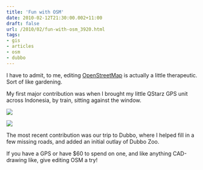 ```yaml
---
title: 'Fun with OSM'
date: 2010-02-12T21:30:00.002+11:00
draft: false
url: /2010/02/fun-with-osm_3920.html
tags: 
- gis
- articles
- osm
- dubbo
---
```


I have to admit, to me, editing [OpenStreetMap](http://www.openstreetmap.org/) is actually a little therapeutic. Sort of like gardening.

My first major contribution was when I brought my little QStarz GPS unit across Indonesia, by train, sitting against the window.

[![](https://blogger.googleusercontent.com/img/b/R29vZ2xl/AVvXsEhVRc8DuYUf5aDc9yLzjBA5JZmXTczhYyV8R4LeLVmss6J1D7RvhUo5MvP-NRqbOQ7a-v9UBY0vqlIEG_nXnQ0XJ3cZjDGBtmAygoJNRUu7R3ptkL7TtnRQM3fnRYhq01LZjLCLi6b2c3ll/s288/indorailroad.jpg)](http://picasaweb.google.com/lh/photo/a9waevHOnamwhJuZ0631AQ?feat=embedwebsite)  
  
[![](https://blogger.googleusercontent.com/img/b/R29vZ2xl/AVvXsEihqDfKD5tB1QYhRxDb3FFUfxBaDTMn7gNCdK7SeVrC_JzI5OwYdYS2NFaZ5hh-dtX3GgRW4Ony8XAbIr8hRKYNP1UMQmKAoSM7CoX-YsoYdYYwwCQm_jjnRCzRFcxdkiD2olu-guGS0s4e/s288/dubbozoo.jpg)](http://picasaweb.google.com/lh/photo/xg8TeUUtiZZhLH8T2irceA?feat=embedwebsite)  
  

The most recent contribution was our trip to Dubbo, where I helped fill in a few missing roads, and added an initial outlay of Dubbo Zoo.

If you have a GPS or have $60 to spend on one, and like anything CAD-drawing like, give editing OSM a try!
